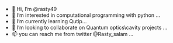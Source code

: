 - 👋 Hi, I’m @rasty49
- 👀 I’m interested in computational programming with python ...
- 🌱 I’m currently learning Qutip...
- 💞️ I’m looking to collaborate on Quantum optics\cavity projects ...
- 📫 you can reach me from twitter @Rasty_salam ...

<!---
rasty49/rasty49 is a ✨ special ✨ repository because its `README.md` (this file) appears on your GitHub profile.
You can click the Preview link to take a look at your changes.
--->
